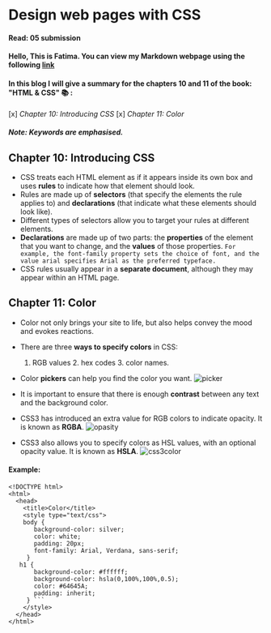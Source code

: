 # Design web pages with CSS
#### Read: 05 submission 

#### Hello, This is Fatima. You can view my Markdown webpage using the following [link](https://fati-ma.github.io/reading-notes/Read05)

#### In this blog I will give a summary for the chapters 10 and 11 of the book: "HTML & CSS" :books: :

 [x] *Chapter 10: Introducing CSS*
 [x] *Chapter 11: Color*

##### Note: Keywords are emphasised.

## Chapter 10: Introducing CSS

- CSS treats each HTML element as if it appears inside its own box and uses **rules** to indicate how that element should look.
- Rules are made up of **selectors** (that specify the elements the rule applies to) and **declarations** (that indicate what these elements should look like).
- Different types of selectors allow you to target your rules at different elements.
- **Declarations** are made up of two parts: the **properties** of the element that you want to change, and the **values** of those properties. 
   ```For example, the font-family property sets the choice of font, and the value arial specifies Arial as the preferred typeface.```
- CSS rules usually appear in a **separate document**, although they may appear within an HTML page.


## Chapter 11: Color

- Color not only brings your site to life, but also helps convey the mood and evokes reactions.

- There are three **ways to specify colors** in CSS: 
   1. RGB values 2. hex codes 3. color names.
   
- Color **pickers** can help you find the color you want.
![picker](https://i.stack.imgur.com/lmhuZ.png)

- It is important to ensure that there is enough **contrast** between any text and the background color.

- CSS3 has introduced an extra value for RGB colors to indicate opacity. It is known as **RGBA**.
![opasity](https://kathep.com/site/assets/files/3075/screen_shot_2017-11-28_at_3_11_42_pm.png)

- CSS3 also allows you to specify colors as HSL values, with an optional opacity value. It is known as **HSLA**.
![css3color](https://www.techfry.com/images/webmaster/hsl-color-model.png)


#### Example:

```
<!DOCTYPE html> 
<html> 
  <head>  
    <title>Color</title>  
    <style type="text/css">   
    body {    
       background-color: silver;    
       color: white;    
       padding: 20px;    
       font-family: Arial, Verdana, sans-serif;
     }   
   h1 {    
       background-color: #ffffff;    
       background-color: hsla(0,100%,100%,0.5);    
       color: #64645A;    
       padding: inherit;
     } ```
    </style> 
  </head>
</html>
